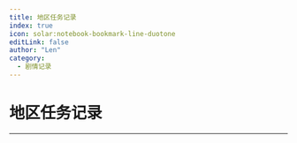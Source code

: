 ```yaml
---
title: 地区任务记录
index: true
icon: solar:notebook-bookmark-line-duotone
editLink: false
author: "Len"
category:
  - 剧情记录
---
```


#  地区任务记录

------

<Catalog />
